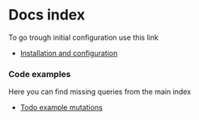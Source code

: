 # Docs index

To go trough initial configuration use this link

* [Installation and configuration](#https://github.com/kikoseijo/lumen-relay-boilerplate)

### Code examples

Here you can find missing queries from the main index

* [Todo example mutations](#https://github.com/kikoseijo/lumen-relay-boilerplate/blob/master/docs/examples.md)
